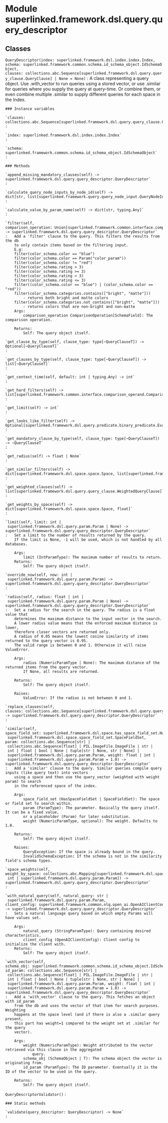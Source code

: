 Module superlinked.framework.dsl.query.query_descriptor
=======================================================

Classes
-------

`QueryDescriptor(index: superlinked.framework.dsl.index.index.Index, schema: superlinked.framework.common.schema.id_schema_object.IdSchemaObject, clauses: collections.abc.Sequence[superlinked.framework.dsl.query.query_clause.QueryClause] | None = None)`
:   A class representing a query object. Use .with_vector to run queries using a stored
    vector, or use .similar for queries where you supply the query at query-time. Or combine
    them, or even combine multiple .similar to supply different queries for each space in the
    Index.

    ### Instance variables

    `clauses: collections.abc.Sequence[superlinked.framework.dsl.query.query_clause.QueryClause]`
    :

    `index: superlinked.framework.dsl.index.index.Index`
    :

    `schema: superlinked.framework.common.schema.id_schema_object.IdSchemaObject`
    :

    ### Methods

    `append_missing_mandatory_clauses(self) ‑> superlinked.framework.dsl.query.query_descriptor.QueryDescriptor`
    :

    `calculate_query_node_inputs_by_node_id(self) ‑> dict[str, list[superlinked.framework.query.query_node_input.QueryNodeInput]]`
    :

    `calculate_value_by_param_name(self) ‑> dict[str, typing.Any]`
    :

    `filter(self, comparison_operation: Union[superlinked.framework.common.interface.comparison_operand.ComparisonOperation[superlinked.framework.common.schema.schema_object.SchemaField], superlinked.framework.common.interface.comparison_operand._Or]) ‑> superlinked.framework.dsl.query.query_descriptor.QueryDescriptor`
    :   Add a 'filter' clause to the query. This filters the results from the db
        to only contain items based on the filtering input.
        E.g:
        filter(color_schema.color == "blue")
        filter(color_schema.color == Param("color_param"))
        filter(color_schema.color != "red")
        filter(color_schema.rating > 3)
        filter(color_schema.rating >= 3)
        filter(color_schema.rating < 3)
        filter(color_schema.rating <= 3)
        filter((color_schema.color == "blue") | (color_schema.color == "red"))
        filter(color_schema.categories.contains(["bright", "matte"]))
            - returns both bright and matte colors
        filter(color_schema.categories.not_contains(["bright", "matte"]))
            - returns colors that are non-bright and non-matte
        Args:
            comparison_operation ComparisonOperation[SchemaField]: The comparison operation.
        
        Returns:
            Self: The query object itself.

    `get_clause_by_type(self, clause_type: type[~QueryClauseT]) ‑> Optional[~QueryClauseT]`
    :

    `get_clauses_by_type(self, clause_type: type[~QueryClauseT]) ‑> list[~QueryClauseT]`
    :

    `get_context_time(self, default: int | typing.Any) ‑> int`
    :

    `get_hard_filters(self) ‑> list[superlinked.framework.common.interface.comparison_operand.ComparisonOperation[superlinked.framework.common.schema.schema_object.SchemaField]]`
    :

    `get_limit(self) ‑> int`
    :

    `get_looks_like_filter(self) ‑> Optional[superlinked.framework.dsl.query.predicate.binary_predicate.EvaluatedBinaryPredicate[superlinked.framework.dsl.query.predicate.binary_predicate.LooksLikePredicate]]`
    :

    `get_mandatory_clause_by_type(self, clause_type: type[~QueryClauseT]) ‑> ~QueryClauseT`
    :

    `get_radius(self) ‑> float | None`
    :

    `get_similar_filters(self) ‑> dict[superlinked.framework.dsl.space.space.Space, list[superlinked.framework.dsl.query.predicate.binary_predicate.EvaluatedBinaryPredicate[superlinked.framework.dsl.query.predicate.binary_predicate.SimilarPredicate]]]`
    :

    `get_weighted_clauses(self) ‑> list[superlinked.framework.dsl.query.query_clause.WeightedQueryClause]`
    :

    `get_weights_by_space(self) ‑> dict[superlinked.framework.dsl.space.space.Space, float]`
    :

    `limit(self, limit: int | superlinked.framework.dsl.query.param.Param | None) ‑> superlinked.framework.dsl.query.query_descriptor.QueryDescriptor`
    :   Set a limit to the number of results returned by the query.
        If the limit is None, -1 will be used, which is not handled by all databases.
        
        Args:
            limit (IntParamType): The maximum number of results to return.
        Returns:
            Self: The query object itself.

    `override_now(self, now: int | superlinked.framework.dsl.query.param.Param) ‑> superlinked.framework.dsl.query.query_descriptor.QueryDescriptor`
    :

    `radius(self, radius: float | int | superlinked.framework.dsl.query.param.Param | None) ‑> superlinked.framework.dsl.query.query_descriptor.QueryDescriptor`
    :   Set a radius for the search in the query. The radius is a float value that
        determines the maximum distance to the input vector in the search.
        A lower radius value means that the enforced maximum distance is lower,
        therefore closer vectors are returned only.
        A radius of 0.05 means the lowest cosine similarity of items returned to the query vector is 0.95.
        The valid range is between 0 and 1. Otherwise it will raise ValueError.
        
        Args:
            radius (NumericParamType | None): The maximum distance of the returned items from the query vector.
            If None, all results are returned.
        
        Returns:
            Self: The query object itself.
        
        Raises:
            ValueError: If the radius is not between 0 and 1.

    `replace_clauses(self, clauses: collections.abc.Sequence[superlinked.framework.dsl.query.query_clause.QueryClause]) ‑> superlinked.framework.dsl.query.query_descriptor.QueryDescriptor`
    :

    `similar(self, space_field_set: superlinked.framework.dsl.space.has_space_field_set.HasSpaceFieldSet | superlinked.framework.dsl.space.space_field_set.SpaceFieldSet, param: collections.abc.Sequence[str] | collections.abc.Sequence[float] | PIL.ImageFile.ImageFile | str | int | float | bool | None | tuple[str | None, str | None] | superlinked.framework.dsl.query.param.Param, weight: float | int | superlinked.framework.dsl.query.param.Param = 1.0) ‑> superlinked.framework.dsl.query.query_descriptor.QueryDescriptor`
    :   Add a 'similar' clause to the query. Similar queries compile query inputs (like query text) into vectors
        using a space and then use the query_vector (weighted with weight param) to search
        in the referenced space of the index.
        
        Args:
            space_field_set (HasSpaceFieldSet | SpaceFieldSet): The space or field set to search within.
            param (ParamType): The parameter. Basically the query itself. It can be a fixed value,
            or a placeholder (Param) for later substitution.
            weight (NumericParamType, optional): The weight. Defaults to 1.0.
        
        Returns:
            Self: The query object itself.
        
        Raises:
            QueryException: If the space is already bound in the query.
            InvalidSchemaException: If the schema is not in the similarity field's schema types.

    `space_weights(self, weight_by_space: collections.abc.Mapping[superlinked.framework.dsl.space.space.Space, float | int | superlinked.framework.dsl.query.param.Param]) ‑> superlinked.framework.dsl.query.query_descriptor.QueryDescriptor`
    :

    `with_natural_query(self, natural_query: str | superlinked.framework.dsl.query.param.Param, client_config: superlinked.framework.common.nlq.open_ai.OpenAIClientConfig) ‑> superlinked.framework.dsl.query.query_descriptor.QueryDescriptor`
    :   Sets a natural language query based on which empty Params will have values set.
        
        Args:
            natural_query (StringParamType): Query containing desired characteristics.
            client_config (OpenAIClientConfig): Client config to initialize the client with.
        Returns:
            Self: The query object itself.

    `with_vector(self, schema_obj: superlinked.framework.common.schema.id_schema_object.IdSchemaObject, id_param: collections.abc.Sequence[str] | collections.abc.Sequence[float] | PIL.ImageFile.ImageFile | str | int | float | bool | None | tuple[str | None, str | None] | superlinked.framework.dsl.query.param.Param, weight: float | int | superlinked.framework.dsl.query.param.Param = 1.0) ‑> superlinked.framework.dsl.query.query_descriptor.QueryDescriptor`
    :   Add a 'with_vector' clause to the query. This fetches an object with id_param
        from the db and uses the vector of that item for search purposes. Weighting
        happens at the space level (and if there is also a .similar query present,
        this part has weight=1 compared to the weight set at .similar for the query
        vector).
        
        Args:
            weight (NumericParamType): Weight attributed to the vector retrieved via this clause in the aggregated
                query.
            schema_obj (SchemaObject | T): The schema object the vector is originating from.
            id_param (ParamType): The ID parameter. Eventually it is the ID of the vector to be used in the query.
        
        Returns:
            Self: The query object itself.

`QueryDescriptorValidator()`
:   

    ### Static methods

    `validate(query_descriptor: QueryDescriptor) ‑> None`
    :